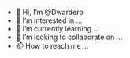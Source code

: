 - 👋 Hi, I’m @Dwardero
- 👀 I’m interested in ...
- 🌱 I’m currently learning ...
- 💞️ I’m looking to collaborate on ...
- 📫 How to reach me ...

<!---
Dwardero/Dwardero is a ✨ special ✨ repository because its `README.md` (this file) appears on your GitHub profile.
You can click the Preview link to take a look at your changes.
--->
